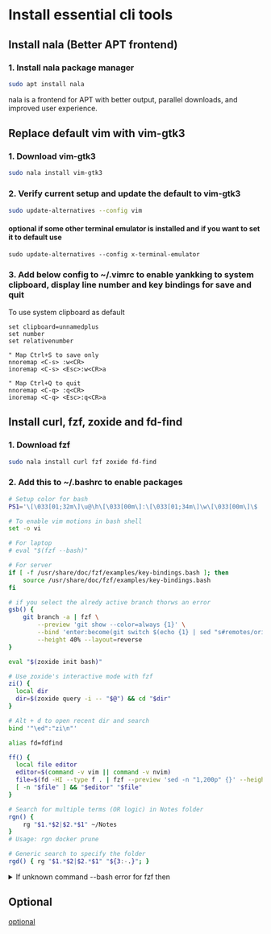 # Install essential cli tools

## Install nala (Better APT frontend)

### 1. Install nala package manager

```bash
sudo apt install nala
```

nala is a frontend for APT with better output, parallel downloads, and improved user experience.

## Replace default vim with vim-gtk3

### 1. Download vim-gtk3

```bash
sudo nala install vim-gtk3
```

### 2. Verify current setup and update the default to vim-gtk3

```bash
sudo update-alternatives --config vim
```

#### optional if some other terminal emulator is installed and if you want to set it to default use
```
sudo update-alternatives --config x-terminal-emulator
```

### 3. Add below config to ~/.vimrc to enable yankking to system clipboard, display line number and key bindings for save and quit

To use system clipboard as default

```vim
set clipboard=unnamedplus
set number
set relativenumber

" Map Ctrl+S to save only
nnoremap <C-s> :w<CR>
inoremap <C-s> <Esc>:w<CR>a

" Map Ctrl+Q to quit
nnoremap <C-q> :q<CR>
inoremap <C-q> <Esc>:q<CR>a
```

## Install curl, fzf, zoxide and fd-find

### 1. Download fzf

```bash
sudo nala install curl fzf zoxide fd-find
```

### 2. Add this to ~/.bashrc to enable packages

```bash
# Setup color for bash
PS1='\[\033[01;32m\]\u@\h\[\033[00m\]:\[\033[01;34m\]\w\[\033[00m\]\$ '

# To enable vim motions in bash shell
set -o vi

# For laptop
# eval "$(fzf --bash)"

# For server
if [ -f /usr/share/doc/fzf/examples/key-bindings.bash ]; then
    source /usr/share/doc/fzf/examples/key-bindings.bash
fi

# if you select the alredy active branch thorws an error
gsb() {
    git branch -a | fzf \
        --preview 'git show --color=always {1}' \
        --bind 'enter:become(git switch $(echo {1} | sed "s#remotes/origin/##"))' \
        --height 40% --layout=reverse
}

eval "$(zoxide init bash)"

# Use zoxide's interactive mode with fzf
zi() {
  local dir
  dir=$(zoxide query -i -- "$@") && cd "$dir"
}

# Alt + d to open recent dir and search
bind '"\ed":"zi\n"'

alias fd=fdfind

ff() {
  local file editor
  editor=$(command -v vim || command -v nvim)
  file=$(fd -HI --type f . | fzf --preview 'sed -n "1,200p" {}' --height 40% --reverse )
  [ -n "$file" ] && "$editor" "$file"
}

# Search for multiple terms (OR logic) in Notes folder
rgn() {
    rg "$1.*$2|$2.*$1" ~/Notes
}
# Usage: rgn docker prune

# Generic search to specify the folder
rgd() { rg "$1.*$2|$2.*$1" "${3:-.}"; }
```

<details>
<summary>If unknown command --bash error for fzf then</summary>

Source the fzf key bindings and make them persistent across new terminal sessions by adding the below command to ~/.bashrc

```bash
if [ -f /usr/share/doc/fzf/examples/key-bindings.bash ]; then
    source /usr/share/doc/fzf/examples/key-bindings.bash
fi
```

Below are the suggested fixes by Deepseek but didn't find those paths in the server after fzf installation. Keeping these commands for informational purposes; just the above keybindings command is enough.

```bash
source /usr/share/doc/fzf/examples/completion.bash
```

Alternative paths:

```bash
source /usr/share/fzf/key-bindings.bash
source /usr/share/fzf/completion.bash
```

</details>

## Optional

[optional](optional.md)
